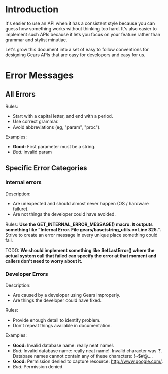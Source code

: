 # Introduction #

It's easier to use an API when it has a consistent style because you can guess how something works without thinking too hard. It's also easier to implement such APIs because  it lets you focus on your feature rather than grammar and stylist minutiae.

Let's grow this document into a set of easy to follow conventions for designing Gears APIs that are easy for developers and easy for us.


# Error Messages #

## All Errors ##

Rules:
  * Start with a capital letter, and end with a period.
  * Use correct grammar.
  * Avoid abbreviations (eg, "param", "proc").

Examples:
  * **Good:** First parameter must be a string.
  * _Bad:_ invalid param

## Specific Error Categories ##

### Internal errors ###

Description:
  * Are unexpected and should almost never happen (OS / hardware failure).
  * Are not things the developer could have avoided.

Rules:
**Use the GET\_INTERNAL\_ERROR\_MESSAGE() macro. It outputs something like "Internal Error. File gears/base/string\_utils.cc Line 325.".** Strive to create an error message in every unique place something could fail.

TODO:
**We should implement something like SetLastError() where the actual system call that failed can specify the error at that moment and callers don't need to worry about it.**

### Developer Errors ###

Description:
  * Are caused by a developer using Gears improperly.
  * Are things the developer could have fixed.

Rules:
  * Provide enough detail to identify problem.
  * Don't repeat things available in documentation.

Examples:
  * **Good:** Invalid database name: really neat name!.
  * _Bad:_ Invalid database name: really neat name!. Invalid character was '!'. Database names cannot contain any of these characters: !~$#@....
  * **Good:** Permission denied to capture resource: http://www.google.com/.
  * _Bad:_ Permission denied.